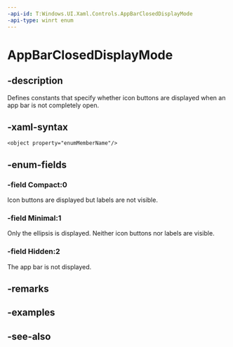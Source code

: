 ```yaml
---
-api-id: T:Windows.UI.Xaml.Controls.AppBarClosedDisplayMode
-api-type: winrt enum
---
```


<!-- Enumeration syntax
public enum Windows.UI.Xaml.Controls.AppBarClosedDisplayMode : int
-->

# AppBarClosedDisplayMode

## -description
Defines constants that specify whether icon buttons are displayed when an app bar is not completely open.



## -xaml-syntax
```xaml
<object property="enumMemberName"/>
```


## -enum-fields
### -field Compact:0
Icon buttons are displayed but labels are not visible.

### -field Minimal:1
Only the ellipsis is displayed. Neither icon buttons nor labels are visible.

### -field Hidden:2
The app bar is not displayed.


## -remarks

## -examples

## -see-also
